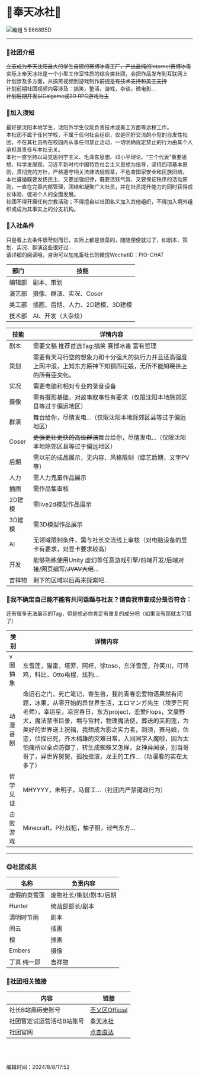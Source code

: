 #  🧊奉天冰社🧊

![编组 5  E668B5D](https://github.com/user-attachments/assets/19fd817d-c0e0-4113-83f2-0d69055863ea)


___

###  📢社团介绍

~~立志成为奉天沈阳最大的学生自建的赛博冰毒工厂，产出最纯的Internet赛博冰毒~~
<br>实际上奉天冰社是一个小型工作室性质的综合类社团，会把作品发布到互联网上
<br>计划涉及多方面，从搞笑视频到游戏制作~~前提是有技术支持和美工支持~~
<br>计划前期社团视频内容涉及：搞笑，整活，游戏，杂谈，微电影…
<br>~~计划后期开发以Galgame或2D RPG游戏为主~~


###  📕加入须知
最好是沈阳本地学生，沈阳外学生仅能负责技术或美工方面等远程工作。
<br>本社团不属于任何学校，不属于任何社会组织，仅是同好交流的小型的自发性社团，不在其社员所在校园内从事任何禁止活动，一切明确规定禁止的行为由其个人承担其责任与本社无关。
<br>本社一直坚持以马克思列宁主义、毛泽东思想、邓小平理论、“三个代表”重要思想、科学发展观、习近平新时代中国特色社会主义思想为指导，坚持四项基本原则，贯彻党的方针，严格遵守相关法律法规规章，不危害国家安全和民族团结。
<br>本社遵循既要发扬民主、又要加强纪律，既要活跃气氛、又要保证秩序的活动原则，一直在完善内部管理，团结和凝聚广大社员，并在社员提升能力的同时获得成长体验、促进个人的全面发展。
<br>社团不得开展任何宗教活动；不得擅自以社团名义加入其他组织，不得加入境外组织或成为其事实上的分支机构。

###  📗入社条件
只是看上去条件很苛刻而已，实际上都是很菜的，随随便便就过了，如剧本、策划、实况、群演这些很好过...
<br>请详细的阅读哦，咨询可以加鬼畜社长的微信WechatID：PIO-CHAT

部门 | 技能
---- | ---
编辑部 |  剧本、策划
演艺部 |  摄像、群演、实况、Coser
美工部 |  插画、后期、人力、2D建模、3D建模
技术部 |  AI、开发（大杂烩）

技能 | 详情内容
---- | ---
剧本 |  需要文稿 推荐首选Tag:搞笑 赛博冰毒 富有哲理
策划 |  需要有天马行空的想象力和十分强大的执行力并且还高强度上网冲浪，上知东方~~原神~~下知钢四~~汪娘~~，无所不能~~知晓世上的所有亚文化~~。
实况 |  需要电脑和相对专业的录音设备
摄像 |  需有摄影基础，对故事叙事性有要求（仅限沈阳本地除郊区县等过于偏远地区）
群演 |  舞台给你，尽情发电...（仅限沈阳本地除郊区县等过于偏远地区）
Coser |  ~~更强更壮更快的高级群演~~舞台给你，尽情发电...（仅限沈阳本地除郊区县等过于偏远地区）
后期 | 需以前的成品展示，无内容、风格限制（综艺后期，文字PV 等）
人力 | 需人力鬼畜作品展示
插画 | 需作品集审核
2D建模 |  需live2d模型作品展示
3D建模 |  需3D模型作品展示
AI | 无领域限制条件，需与社长交流线上审核（对电脑设备的显卡有要求，对显卡要求较高）
开发 |  能够熟练使用Unity 虚幻等任意游戏引擎/前端开发/后端对接/网页编写/~~JVAV大佬~~...
吉祥物 |  剩下的区域以后再来探索吧...




###  📘我不确定自己能不能有共同话题与社友？请自我审查成分是否符合：

还有很多无法展示的Tag，但是想必你肯定有重复的成分吧（如果没有那就太可惜了）

类别 | 详情内容
---- | ---
v圈抽象 | 东雪莲，猫雷，塔菲，阿梓，徐toso，东洋雪莲，孙笑川，叮咚鸡，科比，Otto电棍，炫狗…
动漫番剧 | 命运石之门，死亡笔记，寄生兽，我的青春恋爱物语果然有问题，冰果，从零开始的异世界生活，エロマンガ先生（埃罗芒阿老师），幸运星，凉宫春日，东方project，恋爱Flops，文豪野犬，魔法禁书目录，堀与宫村，物理魔法使，葬送的芙莉莲，为美好的世界送上祝福，我想成为影之实力者，剃须，赛马娘，伪恋，侦探已死，齐木楠雄的灾难日常，入间同学入魔啦，因为太怕痛所以全点防御了，转生成蜘蛛又怎样，女神异闻录，别当哥哥了，异世界舅舅，孤独摇滚，龙王的工作…（动漫看的实在太多了）
哲学见证 | MHYYYY，未明子，马督工…（社团内严禁键政行为）
击败游戏 | Minecraft，P社战犯，柚子厨，~~过气~~东方…

___

###  😋社团成员
名称 | 负责内容
---- | ---
虚假的東雪莲 | 废物社长/策划/剧本/后期
Hunter |  统战部部长/剧本
清明时节雨 |  剧本
间云 |  插画
檀 |  插画
Embers |  摄像
丁真 纯一郎 |  吉祥物

###  🧐社团相关链接
内容 | 链接
---- | ---
社长B站~~黑历史~~账号 | [丕乂区Official](https://space.bilibili.com/526290225?&unique_k=2333)
社团暂定试运营活动B站账号 |  [奉天冰社](https://b23.tv/CRUH1Ty)
社团官网 |  [点击直达](奉天冰社.top)

<br>
<br>
<br>编辑时间：2024/8/8/17:52
